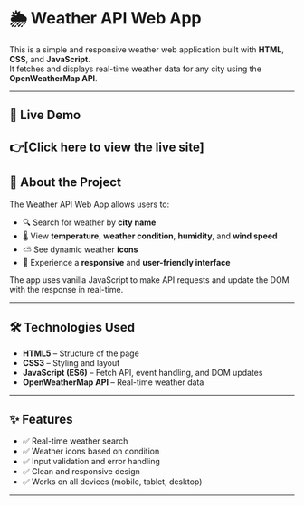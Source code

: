 # 🌦️ Weather API Web App

This is a simple and responsive weather web application built with **HTML**, **CSS**, and **JavaScript**.  
It fetches and displays real-time weather data for any city using the **OpenWeatherMap API**.

---

## 🔗 Live Demo

👉[Click here to view the live site]
---

## 🧠 About the Project

The Weather API Web App allows users to:

- 🔍 Search for weather by **city name**
- 🌡️ View **temperature**, **weather condition**, **humidity**, and **wind speed**
- ⛅ See dynamic weather **icons**
- 📱 Experience a **responsive** and **user-friendly interface**

The app uses vanilla JavaScript to make API requests and update the DOM with the response in real-time.

---

## 🛠️ Technologies Used

- **HTML5** – Structure of the page  
- **CSS3** – Styling and layout  
- **JavaScript (ES6)** – Fetch API, event handling, and DOM updates  
- **OpenWeatherMap API** – Real-time weather data  


---

## ✨ Features

- ✅ Real-time weather search  
- ✅ Weather icons based on condition  
- ✅ Input validation and error handling  
- ✅ Clean and responsive design  
- ✅ Works on all devices (mobile, tablet, desktop)

---


